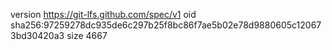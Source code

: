 version https://git-lfs.github.com/spec/v1
oid sha256:97259278dc935de6c297b25f8bc86f7ae5b02e78d9880605c120673bd30420a3
size 4667
